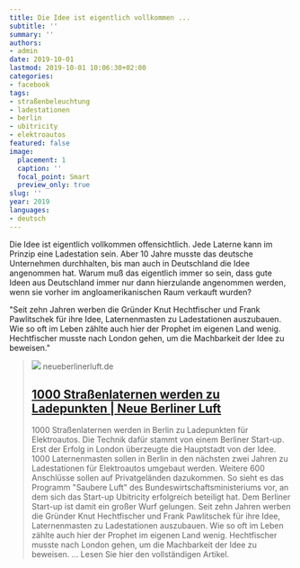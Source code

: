 ```yaml
---
title: Die Idee ist eigentlich vollkommen ...
subtitle: ''
summary: ''
authors:
- admin
date: 2019-10-01
lastmod: 2019-10-01 10:06:30+02:00
categories:
- facebook
tags:
- straßenbeleuchtung
- ladestationen
- berlin
- ubitricity
- elektroautos
featured: false
image:
  placement: 1
  caption: ''
  focal_point: Smart
  preview_only: true
slug: ''
year: 2019
languages:
- deutsch
---
```


Die Idee ist eigentlich vollkommen offensichtlich. Jede Laterne kann im Prinzip eine Ladestation sein. Aber 10 Jahre musste das  deutsche Unternehmen durchhalten, bis man auch in Deutschland die Idee angenommen hat. Warum muß das eigentlich immer so sein, dass gute Ideen aus Deutschland immer nur dann hierzulande angenommen werden, wenn sie vorher im angloamerikanischen Raum verkauft wurden?

"Seit zehn Jahren werben die Gründer Knut Hechtfischer und Frank Pawlitschek für ihre Idee, Laternenmasten zu Ladestationen auszubauen. Wie so oft im Leben zählte auch hier der Prophet im eigenen Land wenig. Hechtfischer musste nach London gehen, um die Machbarkeit der Idee zu beweisen."
> [![](https://www.neueberlinerluft.de/wp-content/uploads/2019/02/NeueBerlinerLuft_social.png)](https://www.neueberlinerluft.de/1000-strassenlaternen-werden-zu-ladepunkten/)
> neueberlinerluft.de
> ## [1000 Straßenlaternen werden zu Ladepunkten | Neue Berliner Luft](https://www.neueberlinerluft.de/1000-strassenlaternen-werden-zu-ladepunkten/)
>
>1000 Straßenlaternen werden in Berlin zu Ladepunkten für Elektroautos. Die Technik dafür stammt von einem Berliner Start-up. Erst der Erfolg in London überzeugte die Hauptstadt von der Idee. 1000 Laternenmasten sollen in Berlin in den nächsten zwei Jahren zu Ladestationen für Elektroautos umgebaut werden. Weitere 600 Anschlüsse sollen auf Privatgeländen dazukommen. So sieht es das Programm "Saubere Luft" des Bundeswirtschaftsministeriums vor, an dem sich das Start-up Ubitricity erfolgreich beteiligt hat. Dem Berliner Start-up ist damit ein großer Wurf gelungen. Seit zehn Jahren werben die Gründer Knut Hechtfischer und Frank Pawlitschek für ihre Idee, Laternenmasten zu Ladestationen auszubauen. Wie so oft im Leben zählte auch hier der Prophet im eigenen Land wenig. Hechtfischer musste nach London gehen, um die Machbarkeit der Idee zu beweisen. ... Lesen Sie hier den vollständigen Artikel.